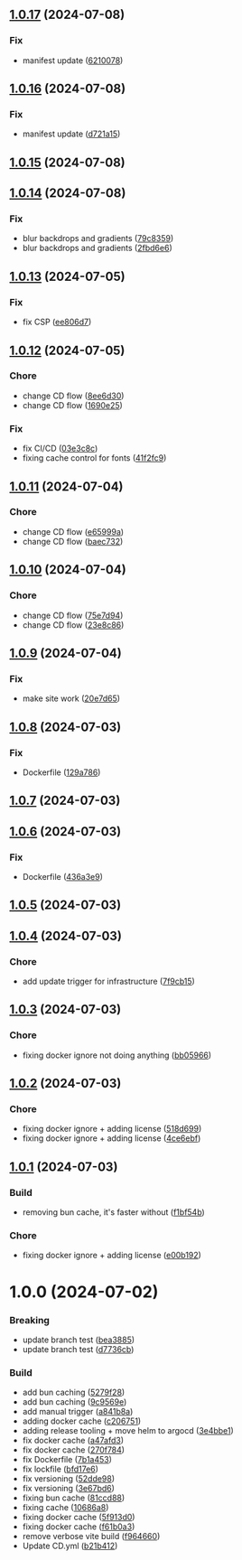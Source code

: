 

## [1.0.17](https://github.com/MiniKrakenIT/minikraken.com/compare/v1.0.16...v1.0.17) (2024-07-08)


### Fix

* manifest update ([6210078](https://github.com/MiniKrakenIT/minikraken.com/commit/6210078a91e5476dc0f12c0c5c8d950acb6c1913))

## [1.0.16](https://github.com/MiniKrakenIT/minikraken.com/compare/v1.0.15...v1.0.16) (2024-07-08)


### Fix

* manifest update ([d721a15](https://github.com/MiniKrakenIT/minikraken.com/commit/d721a15ca5e35e064527d59a0d8e03de30dcd80d))

## [1.0.15](https://github.com/MiniKrakenIT/minikraken.com/compare/v1.0.14...v1.0.15) (2024-07-08)

## [1.0.14](https://github.com/MiniKrakenIT/minikraken.com/compare/v1.0.13...v1.0.14) (2024-07-08)


### Fix

* blur backdrops and gradients ([79c8359](https://github.com/MiniKrakenIT/minikraken.com/commit/79c835969f182b6a0e23177fe7ce1b092db8b868))
* blur backdrops and gradients ([2fbd6e6](https://github.com/MiniKrakenIT/minikraken.com/commit/2fbd6e6fc53db7b7e25a302512965d7690f3f731))

## [1.0.13](https://github.com/MiniKrakenIT/minikraken.com/compare/v1.0.12...v1.0.13) (2024-07-05)


### Fix

* fix CSP ([ee806d7](https://github.com/MiniKrakenIT/minikraken.com/commit/ee806d74ec1f861504209dd0488514fdc3ac5e8c))

## [1.0.12](https://github.com/MiniKrakenIT/minikraken.com/compare/v1.0.11...v1.0.12) (2024-07-05)


### Chore

* change CD flow ([8ee6d30](https://github.com/MiniKrakenIT/minikraken.com/commit/8ee6d30630ea36857d8f2d7cd21287ee6de251d9))
* change CD flow ([1690e25](https://github.com/MiniKrakenIT/minikraken.com/commit/1690e259d2c9a7e6e2021a803d04868e865a08d7))

### Fix

* fix CI/CD ([03e3c8c](https://github.com/MiniKrakenIT/minikraken.com/commit/03e3c8c2448cee244e42eaabd7a896a968e8ad32))
* fixing cache control for fonts ([41f2fc9](https://github.com/MiniKrakenIT/minikraken.com/commit/41f2fc95001848d9ad87297fefac7ce581fcfc0c))

## [1.0.11](https://github.com/MiniKrakenIT/minikraken.com/compare/v1.0.10...v1.0.11) (2024-07-04)


### Chore

* change CD flow ([e65999a](https://github.com/MiniKrakenIT/minikraken.com/commit/e65999a8c37a821079fc69cb636b68c11e994551))
* change CD flow ([baec732](https://github.com/MiniKrakenIT/minikraken.com/commit/baec732777313555a5cd2a387964693b6afb1110))

## [1.0.10](https://github.com/MiniKrakenIT/minikraken.com/compare/v1.0.9...v1.0.10) (2024-07-04)


### Chore

* change CD flow ([75e7d94](https://github.com/MiniKrakenIT/minikraken.com/commit/75e7d94e5ad61e3ff252fb8d8f90b218dafe495e))
* change CD flow ([23e8c86](https://github.com/MiniKrakenIT/minikraken.com/commit/23e8c860f510b74f263a85874b1df838ffb6681b))

## [1.0.9](https://github.com/MiniKrakenIT/minikraken.com/compare/v1.0.8...v1.0.9) (2024-07-04)


### Fix

* make site work ([20e7d65](https://github.com/MiniKrakenIT/minikraken.com/commit/20e7d6516aac22fc27a04b7eb87a5fcacf726b20))

## [1.0.8](https://github.com/MiniKrakenIT/minikraken.com/compare/v1.0.7...v1.0.8) (2024-07-03)


### Fix

* Dockerfile ([129a786](https://github.com/MiniKrakenIT/minikraken.com/commit/129a7860cd021175f3b0f19729582bfd332a101c))

## [1.0.7](https://github.com/MiniKrakenIT/minikraken.com/compare/v1.0.6...v1.0.7) (2024-07-03)

## [1.0.6](https://github.com/MiniKrakenIT/minikraken.com/compare/v1.0.5...v1.0.6) (2024-07-03)


### Fix

* Dockerfile ([436a3e9](https://github.com/MiniKrakenIT/minikraken.com/commit/436a3e9c9a83b5f435f140ce7ba04ac5277c312f))

## [1.0.5](https://github.com/MiniKrakenIT/minikraken.com/compare/v1.0.4...v1.0.5) (2024-07-03)

## [1.0.4](https://github.com/MiniKrakenIT/minikraken.com/compare/v1.0.3...v1.0.4) (2024-07-03)


### Chore

* add update trigger for infrastructure ([7f9cb15](https://github.com/MiniKrakenIT/minikraken.com/commit/7f9cb15d836804925ff302e7d49ee6dc6c1df851))

## [1.0.3](https://github.com/MiniKrakenIT/minikraken.com/compare/v1.0.2...v1.0.3) (2024-07-03)


### Chore

* fixing docker ignore not doing anything ([bb05966](https://github.com/MiniKrakenIT/minikraken.com/commit/bb0596695549df3981b723d74392277c16dea97c))

## [1.0.2](https://github.com/MiniKrakenIT/minikraken.com/compare/v1.0.1...v1.0.2) (2024-07-03)


### Chore

* fixing docker ignore + adding license ([518d699](https://github.com/MiniKrakenIT/minikraken.com/commit/518d6999a5183e6bafb5c3048139365d5f44672a))
* fixing docker ignore + adding license ([4ce6ebf](https://github.com/MiniKrakenIT/minikraken.com/commit/4ce6ebf001edb5c6c52af1b878acb110b7f194e5))

## [1.0.1](https://github.com/MiniKrakenIT/minikraken.com/compare/v1.0.0...v1.0.1) (2024-07-03)


### Build

* removing bun cache, it's faster without ([f1bf54b](https://github.com/MiniKrakenIT/minikraken.com/commit/f1bf54b0ab9f6be270b4bbf5baa6183b8e05502e))

### Chore

* fixing docker ignore + adding license ([e00b192](https://github.com/MiniKrakenIT/minikraken.com/commit/e00b1920274ce61983434f69458c00da4a124042))

# 1.0.0 (2024-07-02)


### Breaking

* update branch test ([bea3885](https://github.com/MiniKrakenIT/minikraken.com/commit/bea3885f7e24514fc5c2a1023c3326b6c0dccb4d))
* update branch test ([d7736cb](https://github.com/MiniKrakenIT/minikraken.com/commit/d7736cbca2516970a65b20a751ce110ed797f8f4))

### Build

* add bun caching ([5279f28](https://github.com/MiniKrakenIT/minikraken.com/commit/5279f2832d19326b29f351339fc01fe18e2f4db2))
* add bun caching ([9c9569e](https://github.com/MiniKrakenIT/minikraken.com/commit/9c9569e2aa93a30dbd89ee49f9aaabcee8374b07))
* add manual trigger ([a841b8a](https://github.com/MiniKrakenIT/minikraken.com/commit/a841b8a902056263d71f6ddf34518835cb099fef))
* adding docker cache ([c206751](https://github.com/MiniKrakenIT/minikraken.com/commit/c2067510d4dc1c106d7c43c42056cf9abd892aa7))
* adding release tooling + move helm to argocd ([3e4bbe1](https://github.com/MiniKrakenIT/minikraken.com/commit/3e4bbe1a9d183f2caf5bc9928c8b6608a7db1397))
* fix docker cache ([a47afd3](https://github.com/MiniKrakenIT/minikraken.com/commit/a47afd3b2e0956feb7a91e8308dcdc3a59881d0b))
* fix docker cache ([270f784](https://github.com/MiniKrakenIT/minikraken.com/commit/270f7847f15bf53d92c18c61dd1d8a4f93db2419))
* fix Dockerfile ([7b1a453](https://github.com/MiniKrakenIT/minikraken.com/commit/7b1a4537a0f2f34fd3f23afbd0014d238b53787c))
* fix lockfile ([bfd17e6](https://github.com/MiniKrakenIT/minikraken.com/commit/bfd17e68655a44c485e50285f175043e58881f0a))
* fix versioning ([52dde98](https://github.com/MiniKrakenIT/minikraken.com/commit/52dde980a48b9bdbc0971ce563d6ae54d547637b))
* fix versioning ([3e67bd6](https://github.com/MiniKrakenIT/minikraken.com/commit/3e67bd61c24291384bba2f8bd23493db21ab82a7))
* fixing bun cache ([81ccd88](https://github.com/MiniKrakenIT/minikraken.com/commit/81ccd88607bd8805dc5843c77bdfc82af335fef6))
* fixing cache ([10686a8](https://github.com/MiniKrakenIT/minikraken.com/commit/10686a88fded22c65b1d6a42481ed36635ab17d7))
* fixing docker cache ([5f913d0](https://github.com/MiniKrakenIT/minikraken.com/commit/5f913d02882e4379711820428d612df557d3c331))
* fixing docker cache ([f61b0a3](https://github.com/MiniKrakenIT/minikraken.com/commit/f61b0a301ae8d4381aaf31a774d8d90db8cbd841))
* remove verbose vite build ([f964660](https://github.com/MiniKrakenIT/minikraken.com/commit/f964660bdbad3aecc20aeee0c7e37dfe4f36a3a6))
* Update CD.yml ([b21b412](https://github.com/MiniKrakenIT/minikraken.com/commit/b21b412bc10e18ec0463d7e7935d918a9c8b56f6))
